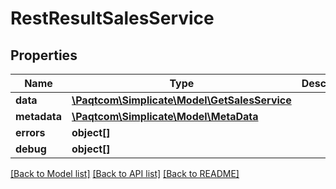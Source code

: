 # RestResultSalesService

## Properties

 Name         | Type                                                            | Description | Notes      
--------------|-----------------------------------------------------------------|-------------|------------
 **data**     | [**\Paqtcom\Simplicate\Model\GetSalesService**](GetSalesService.md) |             | [optional] 
 **metadata** | [**\Paqtcom\Simplicate\Model\MetaData**](MetaData.md)               |             | [optional] 
 **errors**   | **object[]**                                                    |             | [optional] 
 **debug**    | **object[]**                                                    |             | [optional] 

[[Back to Model list]](../README.md#documentation-for-models) [[Back to API list]](../README.md#documentation-for-api-endpoints) [[Back to README]](../README.md)


